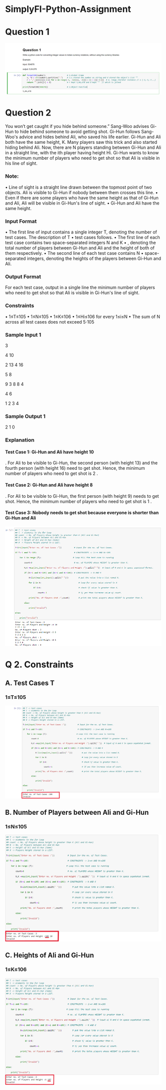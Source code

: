 # SimplyFI-Python-Assignment

# Question 1
![src text](https://github.com/imabhishekmahli/SimplyFI-Python-Assignment/blob/main/screenshots/Q1.png)

# Question 2
You won’t get caught if you hide behind someone.”
Sang-Woo advises Gi-Hun to hide behind someone to avoid getting shot.
Gi-Hun follows Sang-Woo's advice and hides behind Ali, who saved his life earlier. Gi-Hun and Ali both have the same height, K. 
Many players saw this trick and also started hiding behind Ali. 
Now, there are N players standing between Gi-Hun and Ali in a straight line, with the ith player having height Hi. 
Gi-Hun wants to know the minimum number of players who need to get shot so that Ali is visible in his line of sight.

### Note:
• Line of sight is a straight line drawn between the topmost point of two objects. Ali is visible to Gi-Hun if nobody between them crosses this line.
• Even if there are some players who have the same height as that of Gi-Hun and Ali, Ali will be visible in Gi-Hun's line of sight. 
• Gi-Hun and Ali have the same height. 

### Input Format
• The first line of input contains a single integer T, denoting the number of test cases. The description of T
• test cases follows. 
• The first line of each test case contains two space-separated integers N and K
• , denoting the total number of players between Gi-Hun and Ali and the height of both of them respectively. 
• The second line of each test case contains N
• space-separated integers, denoting the heights of the players between Gi-Hun and Ali. 

### Output Format
For each test case, output in a single line the minimum number of players who need to get shot so that Ali is visible in Gi-Hun's line of sight.

### Constraints
• 1≤T≤105
• 1≤N≤105
• 1≤K≤106
• 1≤Hi≤106 for every 1≤i≤N 
• The sum of N across all test cases does not exceed 5⋅105

### Sample Input 1 

3

4 10

2 13 4 16

5 8

9 3 8 8 4

4 6

1 2 3 4

### Sample Output 1 

2
1
0

### Explanation

#### Test Case 1: Gi-Hun and Ali have height 10
. For Ali to be visible to Gi-Hun, the second person (with height 13) and the fourth person (with 
height 16) need to get shot. Hence, the minimum number of players who need to get shot is 2
.
#### Test Case 2: Gi-Hun and Ali have height 8
. For Ali to be visible to Gi-Hun, the first person (with height 9) needs to get shot. Hence, the 
minimum number of players who need to get shot is 1
.
#### Test Case 3: Nobody needs to get shot because everyone is shorter than Gi-Hun and Ali

![src text](https://github.com/imabhishekmahli/SimplyFI-Python-Assignment/blob/main/screenshots/Q2.png)

# Q 2. Constraints
## A. Test Cases T
###  1≤T≤105
![src text](https://github.com/imabhishekmahli/SimplyFI-Python-Assignment/blob/main/screenshots/TestCase.png)

## B. Number of Players between Ali and Gi-Hun
###  1≤N≤105
![src text](https://github.com/imabhishekmahli/SimplyFI-Python-Assignment/blob/main/screenshots/Players.png)

## C. Heights of Ali and Gi-Hun
###  1≤K≤106
![src text](https://github.com/imabhishekmahli/SimplyFI-Python-Assignment/blob/main/screenshots/Height.png)
